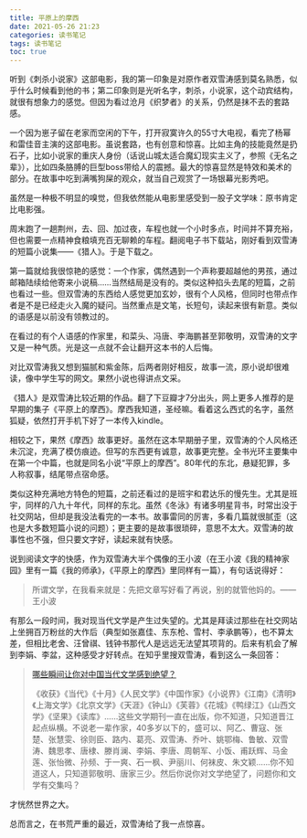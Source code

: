 ```yaml
---
title: 平原上的摩西
date: 2021-05-26 21:23
categories: 读书笔记
tags: 读书笔记
toc: true
---
```


听到《刺杀小说家》这部电影，我的第一印象是对原作者双雪涛感到莫名熟悉，似乎什么时候看到他的书；第二印象则是光听名字，刺杀，小说家，这个动宾结构，就很有想象力的感觉。但因为看过沧月《织梦者》的关系，仍然是抹不去的套路感。

一个因为崽子留在老家而空闲的下午，打开寂寞许久的55寸大电视，看完了杨幂和雷佳音主演的这部电影。虽说套路，也有创意和惊喜。比如主角的技能竟然是扔石子，比如小说家的重庆人身份（话说山城太适合魔幻现实主义了，参照《无名之辈》），比如四条胳膊的巨型boss带给人的震撼。最大的惊喜显然是特效和美术的部分。在故事中吃到满嘴狗屎的观众，就当自己观赏了一场银幕光影秀吧。

虽然是一种极不明显的嗅觉，但我依然能从电影里感受到一股子文学味：原书肯定比电影强。

周末跑了一趟荆州，去、回、加过夜，车程也就一个小时多点，时间并不算充裕，但也需要一点精神食粮填充百无聊赖的车程。翻阅电子书下载站，刚好看到双雪涛的短篇小说集——《猎人》。于是下载之。

第一篇就给我很惊艳的感觉：一个作家，偶然遇到一个声称要超越他的男孩，通过邮箱陆续给他寄来小说稿……当然结局是没有的。类似这种掐头去尾的短篇，之前也看过一些。但双雪涛的东西给人感觉更加玄妙，很有个人风格，但同时也带点作者是不是已经走火入魔的疑问。当然重点是文笔，长短句，读起来很有新意。类似的语感是以前没有领教过的。

在看过的有个人语感的作家里，和菜头、冯唐、李海鹏甚至郭敬明，双雪涛的文字又是一种气质。光是这一点就不会让翻开这本书的人后悔。

对比双雪涛我又想到猫腻和紫金陈，后两者刚好相反，故事一流，原小说却很难读，像中学生写的网文。果然小说也得讲点文采。

《猎人》是双雪涛比较近期的作品。翻了下豆瓣才7分出头，网上更多人推荐的是早期的集子《平原上的摩西》。摩西我知道，圣经嘛。看着这么西式的名字，虽然狐疑，依然打开手机下好了一本传入kindle。

相较之下，果然《摩西》故事更好。虽然在这本早期册子里，双雪涛的个人风格还未沉淀，充满了模仿痕迹。但写的东西更有诚意，故事更完整。全书光环主要集中在第一个中篇，也就是同名小说“平原上的摩西”。80年代的东北，悬疑犯罪，多人称叙事，结尾带点宿命感。

类似这种充满地方特色的短篇，之前还看过的是班宇和君达乐的慢先生。尤其是班宇，同样的八九十年代，同样的东北。虽然《冬泳》有诸多明星背书，时常出没于社交网站，但却是我没法看完的一本书。故事雷同的厉害，多看几篇就很腻歪（这也是大多数短篇小说的问题）；更主要的是故事很琐碎，意思不太大。双雪涛的故事性也不强，但只要文字好，读起来就有快感。

说到阅读文字的快感，作为双雪涛大半个偶像的王小波（在王小波《我的精神家园》里有一篇《我的师承》，《平原上的摩西》里同样有一篇），有句话说得好：

> 所谓文学，在我看来就是：先把文章写好看了再说，别的就管他妈的。——王小波

有那么一段时间，我对现当代文学是产生过失望的。尤其是拜读过那些在社交网站上坐拥百万粉丝的大作后（典型如张嘉佳、东东枪、雪村、李承鹏等），也不算太差，但相比老舍、汪曾祺、钱钟书那代人是远远无法望其项背的。后来有机会了解到李娟、李盆，这种感受才好转点。在知乎里搜双雪涛，看到这么一条回答：

> [哪些瞬间让你对中国当代文学感到绝望？](https://www.zhihu.com/question/41212458/answer/575968593)
>
> 《收获》《当代》《十月》《人民文学》《中国作家》《小说界》《江南》《清明》《上海文学》《北京文学》《天涯》《钟山》《芙蓉》《花城》《鸭绿江》《山西文学》《坚果》《读库》……这些文学期刊一直在出版，你不知道，只知道晋江起点纵横。不说老一辈作家，40多岁以下的，盛可以、阿乙、曹寇、张楚、张慧雯、徐则臣、路内、葛亮、双雪涛、乔叶、姚鄂梅、鲁敏、双雪涛、魏思孝、唐棣、滕肖澜、李娟、李唐、周朝军、小饭、甫跃辉、马金莲、张怡微、孙频、于一爽、石一枫、尹丽川、何袜皮、朱文颖……你不知道这人，只知道郭敬明、唐家三少。然后你说你对文学绝望了，问题你和文学有交集吗？

才恍然世界之大。

总而言之，在书荒严重的最近，双雪涛给了我一点惊喜。